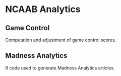 # NCAAB Analytics## Game ControlComputation and adjustment of game control scores.## Madness AnalyticsR code used to generate Madness Analytics articles.